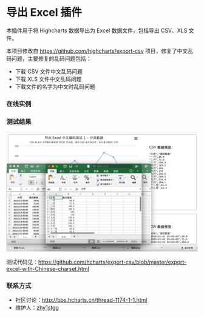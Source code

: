 导出 Excel 插件
==========

本插件用于将 Highcharts 数据导出为 Excel 数据文件，包括导出 CSV、XLS 文件。

本项目修改自 https://github.com/highcharts/export-csv 项目，修复了中文乱码问题，主要修复的乱码问题包括：

* 下载 CSV 文件中文乱码问题
* 下载 XLS 文件中文乱码问题
* 下载文件的名字为中文时乱码问题

### 在线实例




### 测试结果

![测试结果](test.png)

测试代码见：https://github.com/hcharts/export-csv/blob/master/export-excel-with-Chinese-charset.html

### 联系方式

* 社区讨论：http://bbs.hcharts.cn/thread-1174-1-1.html
* 维护人：[zhy1stgg](https://github.com/zhy1stgg)
